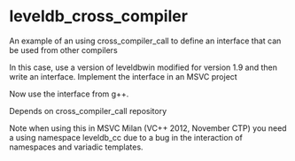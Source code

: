 leveldb_cross_compiler
======================
An example of an using cross_compiler_call to define an interface
that can be used from other compilers

In this case, use a version of leveldbwin modified for version 1.9 and then
write an interface. Implement the interface in an MSVC project

Now use the interface from g++.

Depends on cross_compiler_call repository

Note when using this in MSVC Milan (VC++ 2012, November CTP) you need
a using namespace leveldb_cc due to a bug in the interaction
of namespaces and variadic templates.

